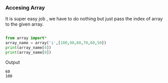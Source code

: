### Accesing Array 

It is super easy job , we have to do nothing but just pass the index of array to the given array.

```python

from array import*
array_name = array('i',[100,90,80,70,60,50])
print(array_name[4])
print(array_name[0])
```
Output
```
60
100
```
